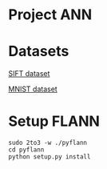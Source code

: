 # Project ANN

# Datasets

[SIFT dataset](http://ann-benchmarks.com/mnist-784-euclidean.hdf5)

[MNIST dataset](http://ann-benchmarks.com/sift-128-euclidean.hdf5)

# Setup FLANN

```
sudo 2to3 -w ./pyflann
cd pyflann
python setup.py install
```
